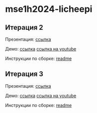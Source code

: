 # mse1h2024-licheepi

## Итерация 2
Презентация: [ссылка](https://github.com/moevm/mse1h2024-licheepi/blob/presentations/presentations/%D0%B8%D1%82%D0%B5%D1%80%D0%B0%D1%86%D0%B8%D1%8F_2.pdf)

Демо: [ссылка](https://github.com/moevm/mse1h2024-licheepi/blob/presentations/presentations/demo_iter2.mkv) [ссылка на youtube](https://www.youtube.com/watch?v=hdAXF1fZtqI)

Инструкции по сборке: [readme](https://github.com/moevm/mse1h2024-licheepi4a-sdk/blob/main/README.md)

## Итерация 3
Презентация: [ссылка](https://github.com/moevm/mse1h2024-licheepi/blob/d35765de33d0229c8fd251319074b3f959378eb9/presentations/%D0%B8%D1%82%D0%B5%D1%80%D0%B0%D1%86%D0%B8%D1%8F_3.pdf)

Демо: [ссылка](https://github.com/moevm/mse1h2024-licheepi/blob/1f6be90cf149222ad2eb16c3783eb2f59f0613de/presentations/demo_iter3.webm) [ссылка на youtube](https://www.youtube.com/watch?v=84mwGTOBX_c)

Инструкции по сборке: [readme](https://github.com/moevm/mse1h2024-licheepi4a-sdk/blob/main/README.md)
